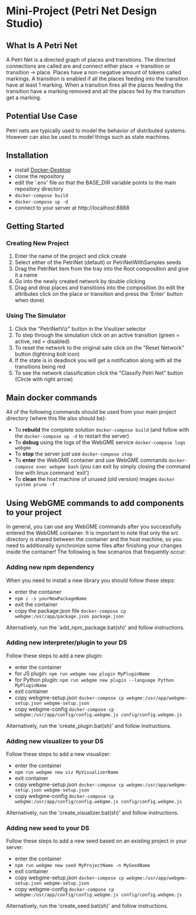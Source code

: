# Mini-Project (Petri Net Design Studio)
## What Is A Petri Net
A Petri Net is a directed graph of places and transitions. The directed connections are called are and connect either place -> transition or transition -> place. Places have a non-negative amount of tokens called markings. A transition is enabled if all the places feeding into the transition have at least 1 marking. When a transition fires all the places feeding the transition have a marking removed and all the places fed by the transition get a marking.

## Potential Use Case
Petri nets are typically used to model the behavior of distributed systems. However can also be used to model things such as state machines.

## Installation
- install [Docker-Desktop](https://www.docker.com/products/docker-desktop)
- clone the repository
- edit the '.env' file so that the BASE_DIR variable points to the main repository directory
- `docker-compose build`
- `docker-compose up -d`
- connect to your server at http://localhost:8888

## Getting Started
### Creating New Project
1. Enter the name of the project and click create
2. Select either of the PetriNet (default) or PetriNetWithSamples seeds
3. Drag the PetriNet item from the tray into the Root composition and give it a name
4. Go into the newly created network by double clicking
5. Drag and drop places and transitions into the composition (to edit the attributes click on the place or transition and press the 'Enter' button when done)

### Using The Simulator
1. Click the "PetriNetViz" button in the Visulizer selector
2. To step through the simulation click on an active transition (green = active, red = disabled)
3. To reset the network to the original sate click on the "Reset Network" button (lightning bolt icon)
4. If the state is in deadlock you will get a notification along with all the transitions being red
5. To see the network classification click the "Classify Petri Net" button (Circle with right arrow)


## Main docker commands
All of the following commands should be used from your main project directory (where this file also should be):
- To **rebuild** the complete solution `docker-compose build` (and follow with the `docker-compose up -d` to restart the server)
- To **debug** using the logs of the WebGME service `docker-compose logs webgme`
- To **stop** the server just use `docker-compose stop`
- To **enter** the WebGME container and use WebGME commands `docker-compose exec webgme bash` (you can exit by simply closing the command line with linux command 'exit') 
- To **clean** the host machine of unused (old version) images `docker system prune -f`
## Using WebGME commands to add components to your project
In general, you can use any WebGME commands after you successfully entered the WebGME container. It is important to note that only the src directory is shared between the container and the host machine, so you need to additionally synchronize some files after finishing your changes inside the container! The following is few scenarios that frequently occur:
### Adding new npm dependency
When you need to install a new library you should follow these steps:
- enter the container
- `npm i -s yourNewPackageName`
- exit the container
- copy the package.json file `docker-compose cp webgme:/usr/app/package.json package.json`

Alternatively, run the 'add_npm_package.bat(sh)' and follow instructions.
### Adding new interpreter/plugin to your DS
Follow these steps to add a new plugin:
- enter the container
- for JS plugin: `npm run webgme new plugin MyPluginName`
- for Python plugin: `npm run webgme new plugin --language Python MyPluginName`
- exit container
- copy webgme-setup.json `docker-compose cp webgme:/usr/app/webgme-setup.json webgme-setup.json`
- copy webgme-config `docker-compose cp webgme:/usr/app/config/config.webgme.js config/config.webgme.js`

Alternatively, run the 'create_plugin.bat(sh)' and follow instructions.
### Adding new visualizer to your DS
Follow these steps to add a new visualizer:
- enter the container
- `npm run webgme new viz MyVisualizerName`
- exit container
- copy webgme-setup.json `docker-compose cp webgme:/usr/app/webgme-setup.json webgme-setup.json`
- copy webgme-config `docker-compose cp webgme:/usr/app/config/config.webgme.js config/config.webgme.js`

Alternatively, run the 'create_visualizer.bat(sh)' and follow instructions.
### Adding new seed to your DS
Follow these steps to add a new seed based on an existing project in your server:
- enter the container
- `npm run webgme new seed MyProjectName -n MySeedName`
- exit container
- copy webgme-setup.json `docker-compose cp webgme:/usr/app/webgme-setup.json webgme-setup.json`
- copy webgme-config `docker-compose cp webgme:/usr/app/config/config.webgme.js config/config.webgme.js`

Alternatively, run the 'create_seed.bat(sh)' and follow instructions.
